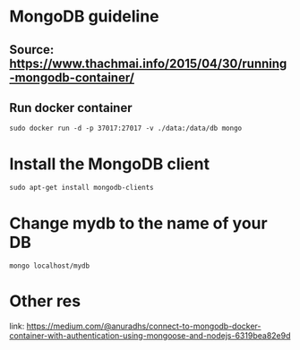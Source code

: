 # MongoDB guideline

## Source: https://www.thachmai.info/2015/04/30/running-mongodb-container/

## Run docker container
```sudo docker run -d -p 37017:27017 -v ./data:/data/db mongo```

# Install the MongoDB client
```sudo apt-get install mongodb-clients```

# Change mydb to the name of your DB
```mongo localhost/mydb```

# Other res
link: https://medium.com/@anuradhs/connect-to-mongodb-docker-container-with-authentication-using-mongoose-and-nodejs-6319bea82e9d


